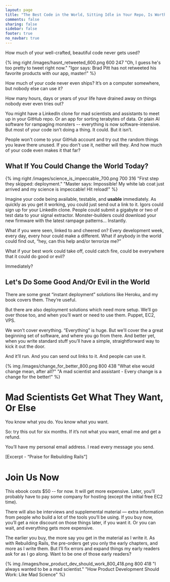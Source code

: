 ```yaml
---
layout: page
title: "The Best Code in the World, Sitting Idle in Your Repo, Is Worthless"
comments: false
sharing: false
sidebar: false
footer: true
no_navbar: true
---
```

How much of your well-crafted, beautiful code never gets used?

{% img right /images/hasnt_retweeted_600.png 600 247 "Oh, I guess he's too pretty to tweet right now." "Igor says: Brad Pitt has not retweeted his favorite products with our app, master!" %}

How much of your code never even ships?  It’s on a computer somewhere,
but nobody else can use it?

How many hours, days or years of your life have drained away on things
nobody ever even tries out?

You might have a LinkedIn clone for mad scientists and
assistants to meet up in your GitHub repo.  Or an app for sorting
terabytes of data.  Or plain AI software for rampaging monsters --
everything is now software-intensive.  But most of your code isn’t
doing a thing.  It could.  But it isn’t.

People won't come to your GitHub account and try out the random
things you leave there unused.  If you don't use it, neither will
they.  And how much
of your code even makes it that far?


## What If You Could Change the World Today?

{% img right /images/science_is_impeccable_700.png 700 316 "First step they skipped: deployment." "Master says: Impossible!  My white lab coat just arrived and my science is impeccable!  Hit reload!" %}

Imagine your code being available, testable, and <b>usable</b>
immediately.  As quickly as you get it working, you could just send
out a link to it.  Igors could sign up for your LinkedIn clone.
People could submit a gigabyte or two of test data to your signal
extractor.  Monster-builders could download your new firmware with the
latest rampage patterns… Instantly.

What if you were seen, linked to and cheered on?  Every development
week, every day, every hour could make a different.  What if anybody
in the world could find out, “hey, can this help and/or
terrorize me?”

What if your best work could take off, could catch fire, could be everywhere that it could do good or evil?

Immediately?



## Let's Do Some Good And/Or Evil in the World

There are some great “instant deployment” solutions like Heroku, and
my book covers them.  They’re useful.

But there are also deployment solutions which need more
setup.  We’ll go over those too, and when you’ll want or need to
use them.  Puppet, EC2, VPS.

We won’t cover everything.  “Everything” is huge.  But we’ll cover the
a great beginning set of software, and where you go from there.  And
better yet, when you write standard stuff you’ll have a simple,
straightforward way to kick it out the door.

And it’ll run.  And you can send out links to it.  And people can use it.

{% img /images/change_for_better_800.png 800 438 "What else would change mean, after all?" "A mad scientist and assistant - Every change is a change for the better!" %}

# Mad Scientists Get What They Want, Or Else

You know what you do.  You know what you want.

So: try this out for six months.  If it’s not what you want, email me
and get a refund.

You’ll have my personal email address.  I read every message you send.

[Excerpt - “Praise for Rebuilding Rails”]



# Join Us Now

This ebook costs $50 -- for now.  It will get more expensive.  Later,
you’ll probably have to pay some company for hosting (except the
initial free EC2 time).

There will also be interviews and supplemental material —
extra information from people who build a lot of the tools you’ll be
using.  If you buy now, you’ll get a nice discount on those things
later, if you want it.  Or you can wait, and everything gets more
expensive.

The earlier you buy, the more say you get in the material as I write
it.  As with Rebuilding Rails, the pre-orders get you only the early
chapters, and more as I write them.  But I’ll fix errors and expand
things my early readers ask for as I go along.  Want to be one of
those early readers?

{% img /images/how_product_dev_should_work_800_418.png 800 418 "I always wanted to be a mad scientist." "How Product Development Should Work: Like Mad Science" %}
